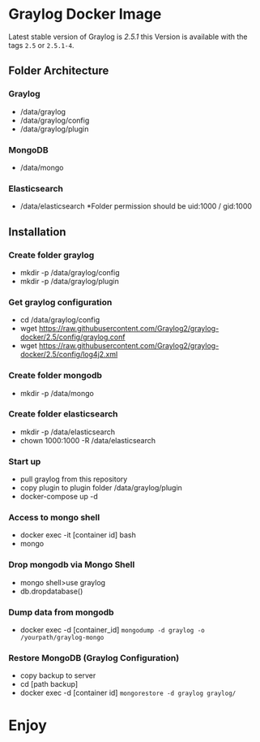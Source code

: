 # Graylog Docker Image

Latest stable version of Graylog is *2.5.1* this Version is available with the tags `2.5` or `2.5.1-4`.

## Folder Architecture
### Graylog
- /data/graylog
- /data/graylog/config
- /data/graylog/plugin

### MongoDB
- /data/mongo

### Elasticsearch
- /data/elasticsearch
*Folder permission should be uid:1000 / gid:1000

## Installation
### Create folder graylog
- mkdir -p /data/graylog/config
- mkdir -p /data/graylog/plugin

### Get graylog configuration
- cd /data/graylog/config
- wget https://raw.githubusercontent.com/Graylog2/graylog-docker/2.5/config/graylog.conf
- wget https://raw.githubusercontent.com/Graylog2/graylog-docker/2.5/config/log4j2.xml

### Create folder mongodb
- mkdir -p /data/mongo

### Create folder elasticsearch
- mkdir -p /data/elasticsearch
- chown 1000:1000 -R /data/elasticsearch

### Start up
- pull graylog from this repository
- copy plugin to plugin folder /data/graylog/plugin
- docker-compose up -d

### Access to mongo shell
- docker exec -it [container id] bash
- mongo

### Drop mongodb via Mongo Shell
- mongo shell>use graylog
- db.dropdatabase()

### Dump data from mongodb
- docker exec -d [container_id] `mongodump -d graylog -o /yourpath/graylog-mongo`

### Restore MongoDB (Graylog Configuration)
- copy backup to server
- cd [path backup]
- docker exec -d [container id] `mongorestore -d graylog graylog/`

# Enjoy
